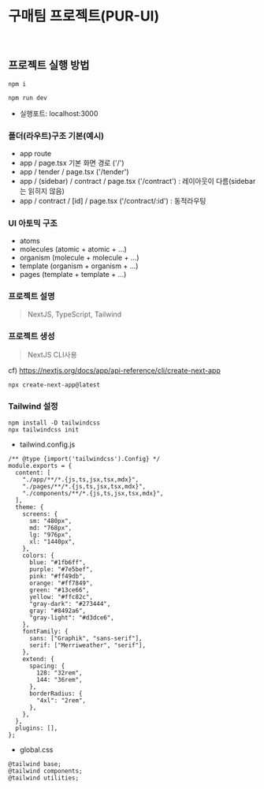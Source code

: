 # 구매팀 프로젝트(PUR-UI)

<br/>

## 프로젝트 실행 방법

```
npm i
```

```
npm run dev
```

- 실행포트: localhost:3000

### 폴더(라우트)구조 기본(예시)

- app route
- app / page.tsx 기본 화면 경로 ('/')
- app / tender / page.tsx ('/tender')
- app / (sidebar) / contract / page.tsx ('/contract') : 레이아웃이 다름(sidebar는 읽히지 않음)
- app / contract / [id] / page.tsx ('/contract/:id') : 동적라우팅

### UI 아토믹 구조

- atoms
- molecules (atomic + atomic + ...)
- organism (molecule + molecule + ...)
- template (organism + organism + ...)
- pages (template + template + ...)

### 프로젝트 설명

> NextJS, TypeScript, Tailwind

### 프로젝트 생성

> NextJS CLI사용

cf) https://nextjs.org/docs/app/api-reference/cli/create-next-app

```
npx create-next-app@latest
```

### Tailwind 설정

```
npm install -D tailwindcss
npx tailwindcss init
```

- tailwind.config.js

```
/** @type {import('tailwindcss').Config} */
module.exports = {
  content: [
    "./app/**/*.{js,ts,jsx,tsx,mdx}",
    "./pages/**/*.{js,ts,jsx,tsx,mdx}",
    "./components/**/*.{js,ts,jsx,tsx,mdx}",
  ],
  theme: {
    screens: {
      sm: "480px",
      md: "768px",
      lg: "976px",
      xl: "1440px",
    },
    colors: {
      blue: "#1fb6ff",
      purple: "#7e5bef",
      pink: "#ff49db",
      orange: "#ff7849",
      green: "#13ce66",
      yellow: "#ffc82c",
      "gray-dark": "#273444",
      gray: "#8492a6",
      "gray-light": "#d3dce6",
    },
    fontFamily: {
      sans: ["Graphik", "sans-serif"],
      serif: ["Merriweather", "serif"],
    },
    extend: {
      spacing: {
        128: "32rem",
        144: "36rem",
      },
      borderRadius: {
        "4xl": "2rem",
      },
    },
  },
  plugins: [],
};
```

- global.css

```
@tailwind base;
@tailwind components;
@tailwind utilities;
```
